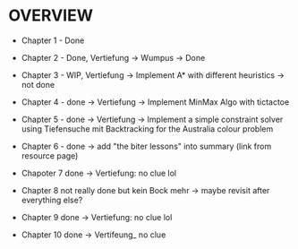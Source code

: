 # OVERVIEW

- Chapter 1 - Done

- Chapter 2 - Done, Vertiefung -> Wumpus -> Done

- Chapter 3 - WIP, Vertiefung -> Implement A* with different heuristics -> not done

- Chapter 4 - done -> Vertiefung -> Implement MinMax Algo with tictactoe

- Chapter 5 - done -> Vertiefung -> Implement a simple constraint solver using Tiefensuche mit Backtracking for the Australia colour problem

- Chapter 6 - done -> add "the biter lessons" into summary (link from resource page)

- Chapoter 7 done -> Vertiefung: no clue lol

- Chapter 8 not really done but kein Bock mehr -> maybe revisit after everything else?

- Chapter 9 done -> Vertiefung: no clue lol

- Chapter 10 done -> Vertifeung_ no clue